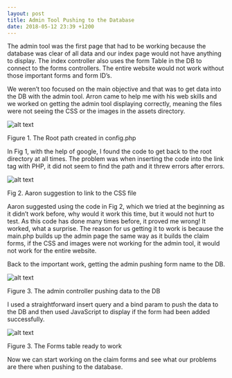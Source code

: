 ```yaml
---
layout: post
title: Admin Tool Pushing to the Database
date: 2018-05-12 23:39 +1200
---
```


The admin tool was the first page that had to be working because the database was clear of all data and our index page would not have anything to display. The index controller also uses the form Table in the DB to connect to the forms controllers. The entire website would not work without those important forms and form ID’s. 

We weren’t too focused on the main objective and that was to get data into the DB with the admin tool. Arron came to help me with his web skills and we worked on getting the admin tool displaying correctly, meaning the files were not seeing the CSS or the images in the assets directory.

![alt text](/assets/root.JPG " root ")

Figure 1. The Root path created in config.php

In Fig 1, with the help of google, I found the code to get back to the root directory at all times. The problem was when inserting the code into the link tag with PHP, it did not seem to find the path and it threw errors after errors. 

![alt text](/assets/css.JPG " CSS ")

Fig 2. Aaron suggestion to link to the CSS file

Aaron suggested using the code in Fig 2, which we tried at the beginning as it didn’t work before, why would it work this time, but it would not hurt to test. As this code has done many times before, it proved me wrong! It worked, what a surprise. The reason for us getting it to work is because the main.php builds up the admin page the same way as it builds the claim forms, if the CSS and images were not working for the admin tool, it would not work for the entire website.

Back to the important work, getting the admin pushing form name to the DB. 

![alt text](/assets/adminback.JPG " admin ")

Figure 3. The admin controller pushing data to the DB

I used a straightforward insert query and a bind param to push the data to the DB and then used JavaScript to display if the form had been added successfully.

![alt text](/assets/addingclaims.PNG " adding claims ")

Figure 3. The Forms table ready to work

Now we can start working on the claim forms and see what our problems are there when pushing to the database.
